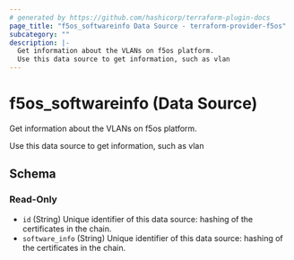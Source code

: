 ```yaml
---
# generated by https://github.com/hashicorp/terraform-plugin-docs
page_title: "f5os_softwareinfo Data Source - terraform-provider-f5os"
subcategory: ""
description: |-
  Get information about the VLANs on f5os platform.
  Use this data source to get information, such as vlan
---
```


# f5os_softwareinfo (Data Source)

Get information about the VLANs on f5os platform.

Use this data source to get information, such as vlan



<!-- schema generated by tfplugindocs -->
## Schema

### Read-Only

- `id` (String) Unique identifier of this data source: hashing of the certificates in the chain.
- `software_info` (String) Unique identifier of this data source: hashing of the certificates in the chain.


